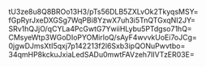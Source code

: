 tU3ze8u8Q8BROo13H3/pTs56DLB5ZXLvOk2TkyqsMSY=
fGpRyrJxeDXGSg7WqPBi8YzwX7uh3i5TnQTGxqNI2JY=
SRv1hQJjO/qCYLa4PcGwtG7YwiiHLybu5PTdgso71hQ=
CMsyeWtp3WGoDIoPYOMirloQ/sAyF4wvvkUoEi7oJCg=
0jgwDJmsXtI5qxj7p142213f2l6Sxb3ipQONuPwvtbo=
34qmHP8kckuJxiaLedSADu0mwtFAVzeh7IIVTzER03E=

